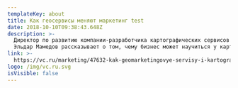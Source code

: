 ```yaml
---
templateKey: about
title: Как геосервисы меняют маркетинг test
date: 2018-10-10T09:38:43.648Z
description: >-
  Директор по развитию компании-разработчика картографических сервисов Everpoint
  Эльдар Мамедов рассказывает о том, чему бизнес может научиться у карт
link: >-
  https://vc.ru/marketing/47632-kak-geomarketingovye-servisy-i-kartograficheskoe-po-menyayut-marketing
logo: /img/vc.ru.svg
isVisible: false
---
```


